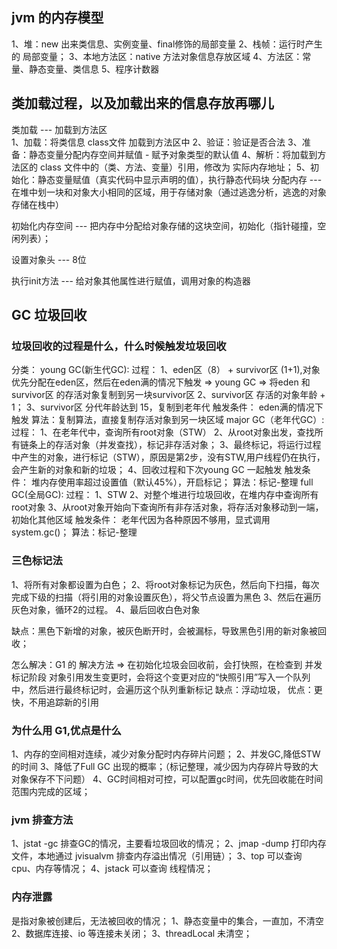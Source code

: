 ## jvm 的内存模型
1、堆：new 出来类信息、实例变量、final修饰的局部变量
2、栈帧：运行时产生的 局部变量；
3、本地方法区：native 方法对象信息存放区域
4、方法区：常量、静态变量、类信息
5、程序计数器

## 类加载过程，以及加载出来的信息存放再哪儿
类加载 --- 加载到方法区  
    1、加载：将类信息 class文件 加载到方法区中
    2、验证：验证是否合法
    3、准备：静态变量分配内存空间并赋值 - 赋予对象类型的默认值
    4、解析：将加载到方法区的 class 文件中的（类、方法、变量）引用，修改为 实际内存地址；
    5、初始化：静态变量赋值（真实代码中显示声明的值），执行静态代码块
分配内存 --- 在堆中划一块和对象大小相同的区域，用于存储对象（通过逃逸分析，逃逸的对象存储在栈中）

初始化内存空间 --- 把内存中分配给对象存储的这块空间，初始化（指针碰撞，空闲列表）；

设置对象头 --- 8位

执行init方法 --- 给对象其他属性进行赋值，调用对象的构造器

## GC 垃圾回收
### 垃圾回收的过程是什么，什么时候触发垃圾回收
分类：
young GC(新生代GC):
  过程：
    1、eden区（8） + survivor区 (1+1),对象优先分配在eden区，然后在eden满的情况下触发 => young GC => 将eden 和 survivor区 的存活对象复制到另一块survivor区
    2、survivor区 存活的对象年龄 + 1；
    3、survivor区 分代年龄达到 15，复制到老年代
  触发条件：
    eden满的情况下触发
  算法：复制算法，直接复制存活对象到另一块区域
major GC（老年代GC）:
  过程：
    1、在老年代中，查询所有root对象（STW）
    2、从root对象出发，查找所有链条上的存活对象（并发查找），标记非存活对象；
    3、最终标记，将运行过程中产生的对象，进行标记（STW），原因是第2步，没有STW,用户线程仍在执行，会产生新的对象和新的垃圾；
    4、回收过程和下次young GC 一起触发
  触发条件：
    堆内存使用率超过设置值（默认45%），开启标记；
  算法：标记-整理
full GC(全局GC):
  过程：
    1、STW
    2、对整个堆进行垃圾回收，在堆内存中查询所有root对象
    3、从root对象开始向下查询所有非存活对象，将存活对象移动到一端，初始化其他区域
  触发条件：
    老年代因为各种原因不够用，显式调用system.gc()；
  算法：标记-整理

### 三色标记法
1、将所有对象都设置为白色；
2、将root对象标记为灰色，然后向下扫描，每次完成下级的扫描（将引用的对象设置灰色），将父节点设置为黑色
3、然后在遍历灰色对象，循环2的过程。
4、最后回收白色对象

缺点：黑色下新增的对象，被灰色断开时，会被漏标，导致黑色引用的新对象被回收；

怎么解决：G1 的 解决方法 => 在初始化垃圾会回收前，会打快照，在检查到 并发标记阶段 对象引用发生变更时，会将这个变更对应的“快照引用”写入一个队列中，然后进行最终标记时，会遍历这个队列重新标记
        缺点：浮动垃圾，
        优点：更快，不用追踪新的引用

### 为什么用 G1,优点是什么
1、内存的空间相对连续，减少对象分配时内存碎片问题；
2、并发GC,降低STW的时间
3、降低了Full GC 出现的概率；（标记整理，减少因为内存碎片导致的大对象保存不下问题）
4、GC时间相对可控，可以配置gc时间，优先回收能在时间范围内完成的区域；

### jvm 排查方法
1、jstat -gc 排查GC的情况，主要看垃圾回收的情况；
2、jmap -dump 打印内存文件，本地通过 jvisualvm 排查内存溢出情况（引用链）；
3、top 可以查询 cpu、内存等情况；
4、jstack 可以查询 线程情况；

### 内存泄露
是指对象被创建后，无法被回收的情况；
1、静态变量中的集合，一直加，不清空
2、数据库连接、io 等连接未关闭；
3、threadLocal 未清空；
